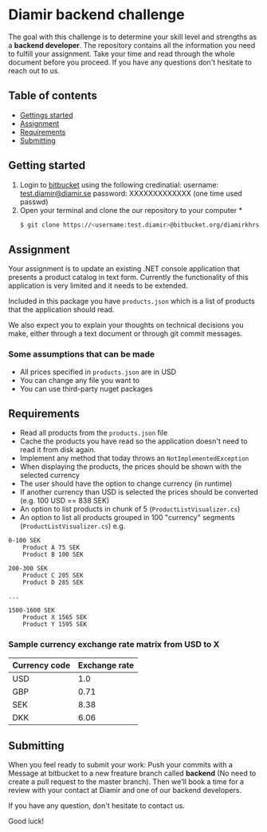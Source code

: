 # Diamir backend challenge

The goal with this challenge is to determine your skill level and strengths as a **backend developer**. The repository contains all the information you need to fulfill your assignment. Take your time and read through the whole document before you proceed. If you have any questions don't hesitate to reach out to us.

## Table of contents

* [Gettings started](#getting-started)
* [Assignment](#assignment)
* [Requirements](#requirements)
* [Submitting](#submitting)

## Getting started

1.  Login to [bitbucket](https://bitbucket.org/diamirkhrs/workspace/projects/DIM) using the following credinatial:
    username: test.diamir@diamir.se
    password: XXXXXXXXXXXXX (one time used passwd)
2.  Open your terminal and clone the our repository to your computer *
    ```bash
    $ git clone https://<username:test.diamir>@bitbucket.org/diamirkhrs/diamir.challenge.git
    ```

## Assignment

Your assignment is to update an existing .NET console application that presents a product catalog in text form. Currently the functionality of this application is very limited and it needs to be extended.

Included in this package you have `products.json` which is a list of products that the application should read. 

We also expect you to explain your thoughts on technical decisions you make, either through a text document or through  git commit messages.

### Some assumptions that can be made

* All prices specified in `products.json` are in USD
* You can change any file you want to
* You can use third-party nuget packages

## Requirements

* Read all products from the `products.json` file
* Cache the products you have read so the application doesn't need to read it from disk again.
* Implement any method that today throws an `NotImplementedException`
* When displaying the products, the prices should be shown with the selected currency
* The user should have the option to change currency (in runtime)
* If another currency than USD is selected the prices should be converted (e.g. 100 USD == 838 SEK)
* An option to list products in chunk of 5 (`ProductListVisualizer.cs`)
* An option to list all products grouped in 100 "currency" segments (`ProductListVisualizer.cs`) e.g.
```
0-100 SEK
    Product A 75 SEK
    Product B 100 SEK

200-300 SEK
    Product C 205 SEK
    Product D 285 SEK

...

1500-1600 SEK
    Product X 1565 SEK
    Product Y 1595 SEK

```

### Sample currency exchange rate matrix from USD to X

| Currency code | Exchange rate |
| ------------- | ------------- |
| USD           | 1.0           |
| GBP           | 0.71          |
| SEK           | 8.38          |
| DKK           | 6.06          |

## Submitting

When you feel ready to submit your work: Push your commits with a Message at bitbucket to a new freature branch called **backend** (No need to create a pull request to the master branch). Then we'll book a time for a review with your contact at Diamir and one of our backend developers.

If you have any question, don't hesitate to contact us.

Good luck!
